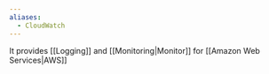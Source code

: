 ```yaml
---
aliases:
  - CloudWatch
---
```


It provides [[Logging]] and [[Monitoring|Monitor]] for [[Amazon Web Services|AWS]]
